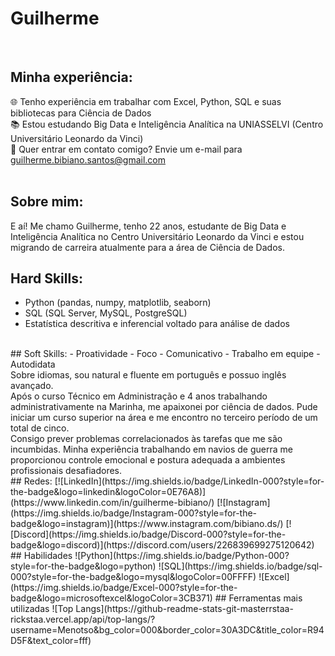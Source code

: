 # Guilherme

<br>

## Minha experiência:
🌐 Tenho experiência em trabalhar com Excel, Python, SQL e suas bibliotecas para Ciência de Dados <br>
📚 Estou estudando Big Data e Inteligência Analítica na UNIASSELVI (Centro Universitário Leonardo da Vinci) <br>
📧 Quer entrar em contato comigo? Envie um e-mail para guilherme.bibiano.santos@gmail.com <br>
<br>
## Sobre mim:
E aí! Me chamo Guilherme, tenho 22 anos, estudante de Big Data e Inteligência Analítica no Centro Universitário Leonardo da Vinci e estou migrando de carreira atualmente para a área de Ciência de Dados.
<br>
## Hard Skills:
- Python (pandas, numpy, matplotlib, seaborn)
- SQL (SQL Server, MySQL, PostgreSQL)
- Estatística descritiva e inferencial voltado para análise de dados
<br>
## Soft Skills:
- Proatividade
- Foco
- Comunicativo
- Trabalho em equipe
- Autodidata
<br>
Sobre idiomas, sou natural e fluente em português e possuo inglês avançado.
<br>
Após o curso Técnico em Administração e 4 anos trabalhando administrativamente na Marinha, me apaixonei por ciência de dados. Pude iniciar um curso superior na área e me encontro no terceiro período de um total de cinco.
<br>
Consigo prever problemas correlacionados às tarefas que me são incumbidas. Minha experiência trabalhando em navios de guerra me proporcionou controle emocional e postura adequada a ambientes profissionais desafiadores.
<br>
## Redes:
[![LinkedIn](https://img.shields.io/badge/LinkedIn-000?style=for-the-badge&logo=linkedin&logoColor=0E76A8)](https://www.linkedin.com/in/guilherme-bibiano/)
[![Instagram](https://img.shields.io/badge/Instagram-000?style=for-the-badge&logo=instagram)](https://www.instagram.com/bibiano.ds/)
[![Discord](https://img.shields.io/badge/Discord-000?style=for-the-badge&logo=discord)](https://discord.com/users/226839699275120642)
## Habilidades
![Python](https://img.shields.io/badge/Python-000?style=for-the-badge&logo=python)
![SQL](https://img.shields.io/badge/sql-000?style=for-the-badge&logo=mysql&logoColor=00FFFF)
![Excel](https://img.shields.io/badge/Excel-000?style=for-the-badge&logo=microsoftexcel&logoColor=3CB371)
## Ferramentas mais utilizadas
![Top Langs](https://github-readme-stats-git-masterrstaa-rickstaa.vercel.app/api/top-langs/?username=Menotso&bg_color=000&border_color=30A3DC&title_color=R94D5F&text_color=fff)
